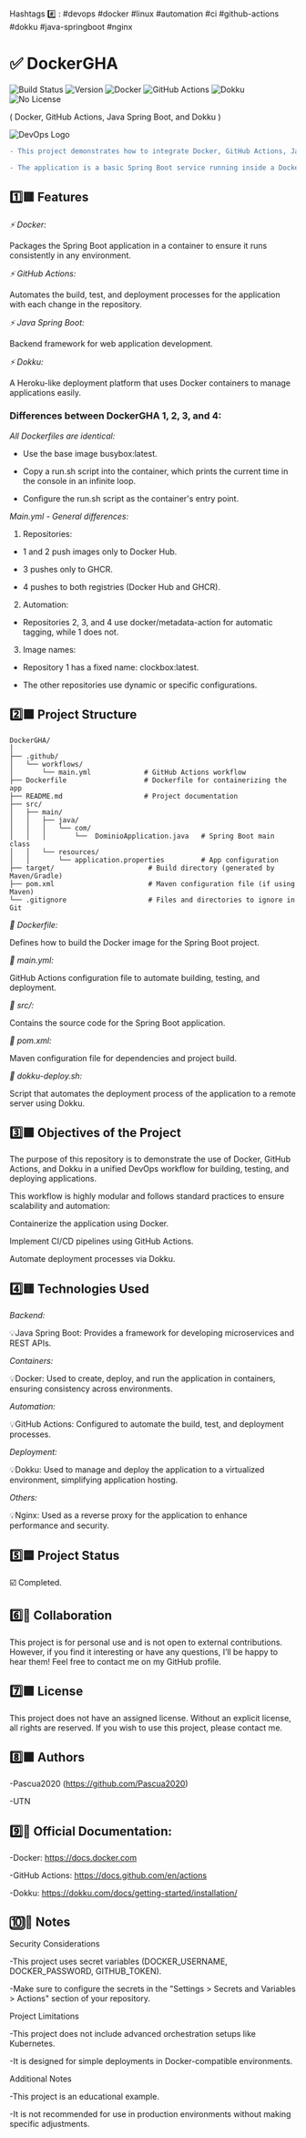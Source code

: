 Hashtags #️⃣ : #devops #docker #linux #automation #ci #github-actions #dokku #java-springboot #nginx

# ✅️ DockerGHA


![Build Status](https://github.com/Pascua2020/DockerGHA/actions/workflows/main.yml/badge.svg)
![Version](https://img.shields.io/badge/version-1.0.0-blue)
![Docker](https://img.shields.io/badge/container-Docker-blue?logo=docker&logoColor=white)
![GitHub Actions](https://img.shields.io/badge/CI-GitHub%20Actions-blue?logo=githubactions&logoColor=white)
![Dokku](https://img.shields.io/badge/deployment-Dokku-blueviolet?logo=dokku)
![No License](https://img.shields.io/badge/license-None-red)

( Docker, GitHub Actions, Java Spring Boot, and Dokku )

![DevOps Logo](https://globalittrainers.com/wp-content/uploads/2021/06/Devops-logo1.png)

```diff
- This project demonstrates how to integrate Docker, GitHub Actions, Java Spring Boot, and Dokku to create an automated development and deployment workflow.

- The application is a basic Spring Boot service running inside a Docker container, automated with GitHub Actions, and deployed using Dokku.
```

## 1️⃣🟥 Features

*⚡️ Docker:*

Packages the Spring Boot application in a container to ensure it runs consistently in any environment.

*⚡️ GitHub Actions:*

Automates the build, test, and deployment processes for the application with each change in the repository.

*⚡️ Java Spring Boot:*

Backend framework for web application development.

*⚡️ Dokku:*

A Heroku-like deployment platform that uses Docker containers to manage applications easily.

### Differences between DockerGHA 1, 2, 3, and 4:

*All Dockerfiles are identical:*

- Use the base image busybox:latest.

- Copy a run.sh script into the container, which prints the current time in the console in an infinite loop.

- Configure the run.sh script as the container's entry point.


*Main.yml - General differences:*

1. Repositories:


- 1 and 2 push images only to Docker Hub.

- 3 pushes only to GHCR.

- 4 pushes to both registries (Docker Hub and GHCR).


2. Automation:

- Repositories 2, 3, and 4 use docker/metadata-action for automatic tagging, while 1 does not.


3. Image names:

- Repository 1 has a fixed name: clockbox:latest.

- The other repositories use dynamic or specific configurations.


## 2️⃣🟧 Project Structure
```
DockerGHA/
│
├── .github/
│   └── workflows/
│       └── main.yml             # GitHub Actions workflow
├── Dockerfile                   # Dockerfile for containerizing the app
├── README.md                    # Project documentation
├── src/
│   ├── main/
│   │   ├── java/
│   │   │   └── com/
│   │   │       └──  DominioApplication.java   # Spring Boot main class
│   │   └── resources/
│   │       └── application.properties         # App configuration
├── target/                       # Build directory (generated by Maven/Gradle)
├── pom.xml                       # Maven configuration file (if using Maven)
└── .gitignore                    # Files and directories to ignore in Git
```
*💾 Dockerfile:*

Defines how to build the Docker image for the Spring Boot project.

*💾 main.yml:*

GitHub Actions configuration file to automate building, testing, and deployment.

*💾 src/:*

Contains the source code for the Spring Boot application.

*💾 pom.xml:*

Maven configuration file for dependencies and project build.

*💾 dokku-deploy.sh:*

Script that automates the deployment process of the application to a remote server using Dokku.

## 3️⃣🟩 Objectives of the Project

The purpose of this repository is to demonstrate the use of Docker, GitHub Actions, and Dokku in a unified DevOps workflow for building, testing, and deploying applications.

This workflow is highly modular and follows standard practices to ensure scalability and automation:

Containerize the application using Docker.

Implement CI/CD pipelines using GitHub Actions.

Automate deployment processes via Dokku.

## 4️⃣🟨 Technologies Used

*Backend:*

💡Java Spring Boot: Provides a framework for developing microservices and REST APIs.

*Containers:*

💡Docker: Used to create, deploy, and run the application in containers, ensuring consistency across environments.

*Automation:*

💡GitHub Actions: Configured to automate the build, test, and deployment processes.

*Deployment:*

💡Dokku: Used to manage and deploy the application to a virtualized environment, simplifying application hosting.

*Others:*

💡Nginx: Used as a reverse proxy for the application to enhance performance and security.

## 5️⃣🟦 Project Status

☑️ Completed.

## 6️⃣👤 Collaboration

This project is for personal use and is not open to external contributions.
However, if you find it interesting or have any questions, I’ll be happy to hear them! Feel free to contact me on my GitHub profile.

## 7️⃣🟪 License

This project does not have an assigned license. Without an explicit license, all rights are reserved. If you wish to use this project, please contact me.

## 8️⃣🟫 Authors

-Pascua2020 (https://github.com/Pascua2020)

-UTN


## 9️⃣📒 Official Documentation:

-Docker:
https://docs.docker.com

-GitHub Actions:
https://docs.github.com/en/actions

-Dokku:
https://dokku.com/docs/getting-started/installation/

## 🔟🔄 Notes

Security Considerations

-This project uses secret variables (DOCKER_USERNAME, DOCKER_PASSWORD, GITHUB_TOKEN).

-Make sure to configure the secrets in the "Settings > Secrets and Variables > Actions" section of your repository.


Project Limitations

-This project does not include advanced orchestration setups like Kubernetes.

-It is designed for simple deployments in Docker-compatible environments.


Additional Notes

-This project is an educational example. 

-It is not recommended for use in production environments without making specific adjustments.
